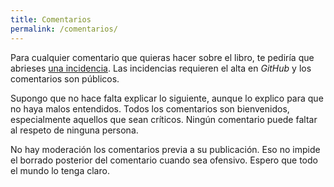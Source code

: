```yaml
---
title: Comentarios
permalink: /comentarios/
---
```


Para cualquier comentario que quieras hacer sobre el libro, te pediría que abrieses [una incidencia](https://github.com/ousia/aprender-context/issues/new). Las incidencias requieren el alta en _GitHub_ y los comentarios son públicos.

Supongo que no hace falta explicar lo siguiente, aunque lo explico para que no haya malos entendidos. Todos los comentarios son bienvenidos, especialmente aquellos que sean críticos. Ningún comentario puede faltar al respeto de ninguna persona.

No hay moderación los comentarios previa a su publicación. Eso no impide el borrado posterior del comentario cuando sea ofensivo. Espero que todo el mundo lo tenga claro.
